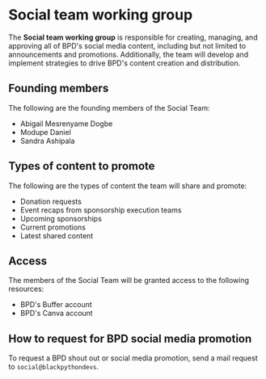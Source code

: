 # Social team working group

The **Social team working group** is responsible for creating, managing, and approving all of BPD's social media content, including but not limited to announcements and promotions. Additionally, the team will develop and implement strategies to drive BPD's content creation and distribution.

## Founding members

The following are the founding members of the Social Team:

* Abigail Mesrenyame Dogbe
* Modupe Daniel
* Sandra Ashipala

## Types of content to promote

The following are the types of content the team will share and promote:

* Donation requests
* Event recaps from sponsorship execution teams
* Upcoming sponsorships
* Current promotions
* Latest shared content

## Access

The members of the Social Team will be granted access to the following resources:

* BPD's Buffer account
* BPD's Canva account

## How to request for BPD social media promotion

To request a BPD shout out or social media promotion, send a mail request to `social@blackpythondevs`.